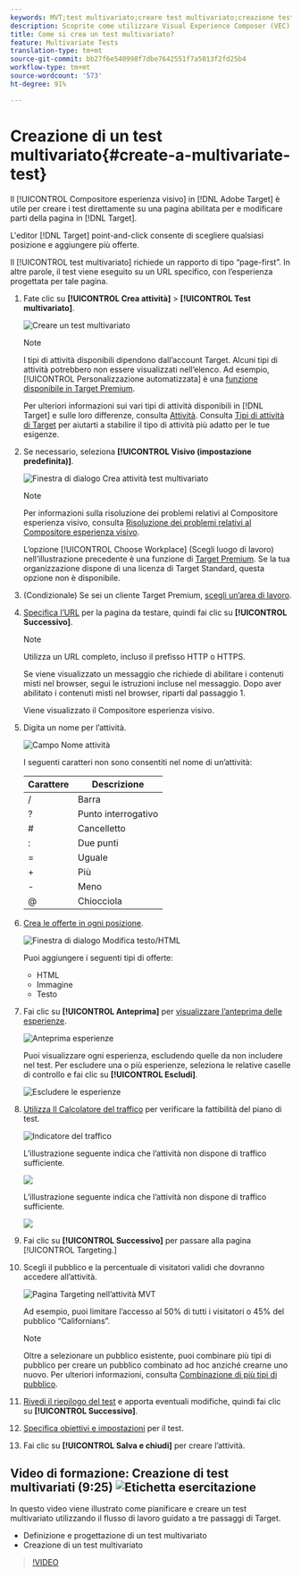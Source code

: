 ```yaml
---
keywords: MVT;test multivariato;creare test multivariato;creazione test multivariato;creare MVT;creazione MVT;come MVT;come test multivariato
description: Scoprite come utilizzare Visual Experience Composer (VEC) in  Adobe Target per creare un test multivariato (MVT) direttamente su una pagina compatibile con Target.
title: Come si crea un test multivariato?
feature: Multivariate Tests
translation-type: tm+mt
source-git-commit: bb27f6e540998f7dbe7642551f7a5013f2fd25b4
workflow-type: tm+mt
source-wordcount: '573'
ht-degree: 91%

---
```



# Creazione di un test multivariato{#create-a-multivariate-test}

Il [!UICONTROL Compositore esperienza visivo] in [!DNL Adobe Target] è utile per creare i test direttamente su una pagina abilitata per e modificare parti della pagina in [!DNL Target].

L&#39;editor [!DNL Target] point-and-click consente di scegliere qualsiasi posizione e aggiungere più offerte.

Il [!UICONTROL test multivariato] richiede un rapporto di tipo “page-first”. In altre parole, il test viene eseguito su un URL specifico, con l’esperienza progettata per tale pagina.

1. Fate clic su **[!UICONTROL Crea attività]** > **[!UICONTROL Test multivariato]**.

   ![Creare un test multivariato](/help/c-activities/c-multivariate-testing/t-create-multivariate-test/assets/create-multivariate.png)

   >[!NOTE]
   >
   >I tipi di attività disponibili dipendono dall’account Target. Alcuni tipi di attività potrebbero non essere visualizzati nell’elenco. Ad esempio, [!UICONTROL Personalizzazione automatizzata] è una [funzione disponibile in Target Premium](/help/c-intro/intro.md#premium).
   >
   >Per ulteriori informazioni sui vari tipi di attività disponibili in [!DNL Target] e sulle loro differenze, consulta [Attività](/help/c-activities/activities.md#concept_D317A95A1AB54674BA7AB65C7985BA03). Consulta [Tipi di attività di Target](/help/c-activities/target-activities-guide.md) per aiutarti a stabilire il tipo di attività più adatto per le tue esigenze.

1. Se necessario, seleziona **[!UICONTROL Visivo (impostazione predefinita)]**.

   ![Finestra di dialogo Crea attività test multivariato](/help/c-activities/c-multivariate-testing/t-create-multivariate-test/assets/create-mvt-dialog.png)

   >[!NOTE]
   >
   >Per informazioni sulla risoluzione dei problemi relativi al Compositore esperienza visivo, consulta [Risoluzione dei problemi relativi al Compositore esperienza visivo](/help/c-experiences/c-visual-experience-composer/r-troubleshoot-composer/troubleshoot-composer.md).
   >
   >L’opzione [!UICONTROL Choose Workplace] (Scegli luogo di lavoro) nell’illustrazione precedente è una funzione di [Target Premium](/help/c-intro/intro.md). Se la tua organizzazione dispone di una licenza di Target Standard, questa opzione non è disponibile.

1. (Condizionale) Se sei un cliente Target Premium, [scegli un’area di lavoro](/help/administrating-target/c-user-management/property-channel/property-channel.md).

1. [Specifica l’URL](/help/c-activities/c-multivariate-testing/t-create-multivariate-test/url.md#concept_C12E4A85FF3B4E518E3110F6CF1AF9C0) per la pagina da testare, quindi fai clic su **[!UICONTROL Successivo]**.

   >[!NOTE]
   >
   >Utilizza un URL completo, incluso il prefisso HTTP o HTTPS.

   Se viene visualizzato un messaggio che richiede di abilitare i contenuti misti nel browser, segui le istruzioni incluse nel messaggio. Dopo aver abilitato i contenuti misti nel browser, riparti dal passaggio 1.

   Viene visualizzato il Compositore esperienza visivo.

1. Digita un nome per l’attività.

   ![Campo Nome attività](/help/c-activities/c-multivariate-testing/t-create-multivariate-test/assets/activityname.png)

   I seguenti caratteri non sono consentiti nel nome di un’attività:

   | Carattere | Descrizione |
   |--- |--- |
   | / | Barra |
   | ? | Punto interrogativo |
   | # | Cancelletto |
   | : | Due punti |
   | = | Uguale |
   | + | Più |
   | - | Meno |
   | @ | Chiocciola |

1. [Crea le offerte in ogni posizione](/help/c-activities/c-multivariate-testing/t-create-multivariate-test/add-offers.md#concept_DCE6B45C30F7419B8EC17AFDEE8D8AA6).

   ![Finestra di dialogo Modifica testo/HTML](/help/c-activities/c-multivariate-testing/t-create-multivariate-test/assets/editoffers.png)

   Puoi aggiungere i seguenti tipi di offerte:

   * HTML
   * Immagine
   * Testo

1. Fai clic su **[!UICONTROL Anteprima]** per [visualizzare l’anteprima delle esperienze](/help/c-activities/c-multivariate-testing/t-create-multivariate-test/preview-experiences.md).

   ![Anteprima esperienze](/help/c-activities/c-multivariate-testing/t-create-multivariate-test/assets/preview-mvt.png)

   Puoi visualizzare ogni esperienza, escludendo quelle da non includere nel test. Per escludere una o più esperienze, seleziona le relative caselle di controllo e fai clic su **[!UICONTROL Escludi]**.

   ![Escludere le esperienze](/help/c-activities/c-multivariate-testing/t-create-multivariate-test/assets/preview-mvt-exclude.png)

1. [Utilizza Il Calcolatore del traffico](/help/c-activities/c-multivariate-testing/t-create-multivariate-test/traffic-estimator.md#task_71AA6922AFD447EA8C5E610A78ABA714) per verificare la fattibilità del piano di test.

   ![Indicatore del traffico](/help/c-activities/c-multivariate-testing/t-create-multivariate-test/assets/mvt-traffic-indicator.png)

   L’illustrazione seguente indica che l’attività non dispone di traffico sufficiente.

   ![](assets/estimator.png)

   L’illustrazione seguente indica che l’attività non dispone di traffico sufficiente.

   ![](assets/estimator2.png)

1. Fai clic su **[!UICONTROL Successivo]** per passare alla pagina [!UICONTROL Targeting.]

1. Scegli il pubblico e la percentuale di visitatori validi che dovranno accedere all’attività.

   ![Pagina Targeting nell’attività MVT](/help/c-activities/c-multivariate-testing/t-create-multivariate-test/assets/mvt_audperc.png)

   Ad esempio, puoi limitare l’accesso al 50% di tutti i visitatori o 45% del pubblico “Californians”.

   >[!NOTE]
   >
   >Oltre a selezionare un pubblico esistente, puoi combinare più tipi di pubblico per creare un pubblico combinato ad hoc anziché crearne uno nuovo. Per ulteriori informazioni, consulta [Combinazione di più tipi di pubblico](/help/c-target/combining-multiple-audiences.md#concept_A7386F1EA4394BD2AB72399C225981E5).

1. [Rivedi il riepilogo del test](/help/c-activities/c-multivariate-testing/t-create-multivariate-test/test-summary.md#reference_971AB225963A4DC18EEB5B0E20F0A4A7) e apporta eventuali modifiche, quindi fai clic su **[!UICONTROL Successivo]**.

1. [Specifica obiettivi e impostazioni](/help/c-activities/c-multivariate-testing/t-create-multivariate-test/goals-and-settings.md#reference_B25389FD6F3A4989801E740364B089CC) per il test.

1. Fai clic su **[!UICONTROL Salva e chiudi]** per creare l’attività.

## Video di formazione: Creazione di test multivariati (9:25) ![Etichetta esercitazione](/help/assets/tutorial.png)

In questo video viene illustrato come pianificare e creare un test multivariato utilizzando il flusso di lavoro guidato a tre passaggi di Target.

* Definizione e progettazione di un test multivariato
* Creazione di un test multivariato

>[!VIDEO](https://video.tv.adobe.com/v/17395)
